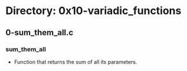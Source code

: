 # Directory: 0x10-variadic_functions

## 0-sum_them_all.c

### sum_them_all
  * Function that returns the sum of all its parameters.

###
